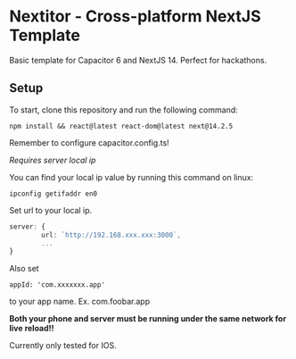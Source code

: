 # Nextitor - Cross-platform NextJS Template

Basic template for Capacitor 6 and NextJS 14. Perfect for hackathons.

## Setup

To start, clone this repository and run the following command:

```
npm install && react@latest react-dom@latest next@14.2.5
```

Remember to configure capacitor.config.ts!

*Requires server local ip*

You can find your local ip value by running this command on linux:
```
ipconfig getifaddr en0
```

Set url to your local ip.

```ts
server: {
		url: `http://192.168.xxx.xxx:3000`,
        ...
}
```

Also set
```
appId: 'com.xxxxxxx.app'
```

to your app name. Ex. com.foobar.app

**Both your phone and server must be running under the same network for live reload!!**

Currently only tested for IOS.